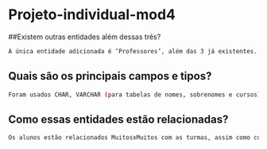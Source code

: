 # Projeto-individual-mod4

##Existem outras entidades além dessas três?
```sh
A única entidade adicionada é ‘Professores’, além das 3 já existentes.
```

## Quais são os principais campos e tipos?
```sh
Foram usados CHAR, VARCHAR (para tabelas de nomes, sobrenomes e cursos) e INT para as colunas.
```

## Como essas entidades estão relacionadas?
```sh
Os alunos estão relacionados MuitosxMuitos com as turmas, assim como com os professores e os professores com os alunos. A tabela ‘cursos’ está relacionada 1xMuitos com as turmas.
```
